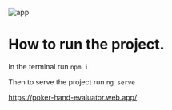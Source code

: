 ![app](https://firebasestorage.googleapis.com/v0/b/poker-hand-evaluator.appspot.com/o/Screenshot%202023-03-06%20at%2009.09.19.png?alt=media&token=3eda69bc-b570-4cba-a148-48c3e3a65558)



# How to run the project.

In the terminal run
`npm i`

Then to serve the project run 
`ng serve`


https://poker-hand-evaluator.web.app/
